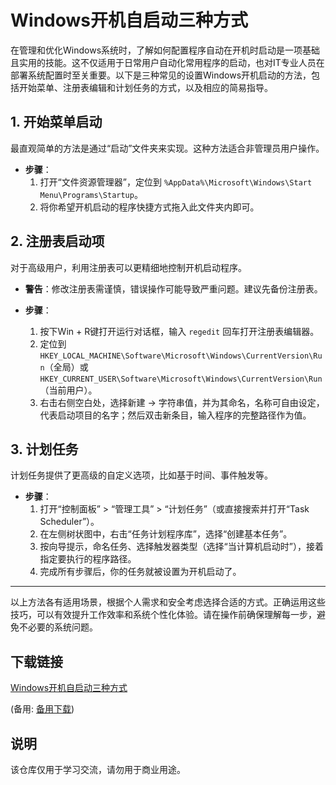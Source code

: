 # Windows开机自启动三种方式

在管理和优化Windows系统时，了解如何配置程序自动在开机时启动是一项基础且实用的技能。这不仅适用于日常用户自动化常用程序的启动，也对IT专业人员在部署系统配置时至关重要。以下是三种常见的设置Windows开机启动的方法，包括开始菜单、注册表编辑和计划任务的方式，以及相应的简易指导。

## 1. 开始菜单启动

最直观简单的方法是通过“启动”文件夹来实现。这种方法适合非管理员用户操作。

- **步骤**：
  1. 打开“文件资源管理器”，定位到 `%AppData%\Microsoft\Windows\Start Menu\Programs\Startup`。
  2. 将你希望开机启动的程序快捷方式拖入此文件夹内即可。

## 2. 注册表启动项

对于高级用户，利用注册表可以更精细地控制开机启动程序。

- **警告**：修改注册表需谨慎，错误操作可能导致严重问题。建议先备份注册表。
  
- **步骤**：
  1. 按下Win + R键打开运行对话框，输入 `regedit` 回车打开注册表编辑器。
  2. 定位到 `HKEY_LOCAL_MACHINE\Software\Microsoft\Windows\CurrentVersion\Run`（全局）或 `HKEY_CURRENT_USER\Software\Microsoft\Windows\CurrentVersion\Run`（当前用户）。
  3. 右击右侧空白处，选择新建 -> 字符串值，并为其命名，名称可自由设定，代表启动项目的名字；然后双击新条目，输入程序的完整路径作为值。

## 3. 计划任务

计划任务提供了更高级的自定义选项，比如基于时间、事件触发等。

- **步骤**：
  1. 打开“控制面板” > “管理工具” > “计划任务”（或直接搜索并打开“Task Scheduler”）。
  2. 在左侧树状图中，右击“任务计划程序库”，选择“创建基本任务”。
  3. 按向导提示，命名任务、选择触发器类型（选择“当计算机启动时”），接着指定要执行的程序路径。
  4. 完成所有步骤后，你的任务就被设置为开机启动了。

---

以上方法各有适用场景，根据个人需求和安全考虑选择合适的方式。正确运用这些技巧，可以有效提升工作效率和系统个性化体验。请在操作前确保理解每一步，避免不必要的系统问题。

## 下载链接
[Windows开机自启动三种方式](https://pan.quark.cn/s/ae23c3e95d93) 

(备用: [备用下载](https://pan.baidu.com/s/1eF5w1QsefHsnj9lci8cnuQ?pwd=1234))

## 说明

该仓库仅用于学习交流，请勿用于商业用途。
